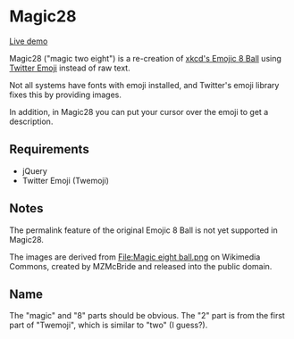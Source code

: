 # Magic28

[Live demo](http://jack126guy.github.io/magic28/)

Magic28 ("magic two eight") is a re-creation of [xkcd's Emojic 8 Ball](http://xkcd.com/1525/) using [Twitter Emoji](http://github.com/twitter/twemoji) instead of raw text.

Not all systems have fonts with emoji installed, and Twitter's emoji library fixes this by providing images.

In addition, in Magic28 you can put your cursor over the emoji to get a description.

## Requirements

* jQuery
* Twitter Emoji (Twemoji)

## Notes

The permalink feature of the original Emojic 8 Ball is not yet supported in Magic28.

The images are derived from [File:Magic eight ball.png](http://commons.wikimedia.org/wiki/File:Magic_eight_ball.png) on Wikimedia Commons, created by MZMcBride and released into the public domain.

## Name

The "magic" and "8" parts should be obvious. The "2" part is from the first part of "Twemoji", which is similar to "two" (I guess?).